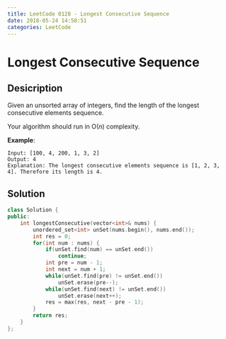 ```yaml
---
title: LeetCode 0128 - Longest Consecutive Sequence
date: 2018-05-24 14:58:51
categories: LeetCode
---
```

# Longest Consecutive Sequence

<!--more-->

## Desicription

Given an unsorted array of integers, find the length of the longest consecutive elements sequence.

Your algorithm should run in O(*n*) complexity.

**Example**:

```
Input: [100, 4, 200, 1, 3, 2]
Output: 4
Explanation: The longest consecutive elements sequence is [1, 2, 3, 4]. Therefore its length is 4.
```

## Solution

```cpp
class Solution {
public:
    int longestConsecutive(vector<int>& nums) {
        unordered_set<int> unSet(nums.begin(), nums.end());
        int res = 0;
        for(int num : nums) {
            if(unSet.find(num) == unSet.end())
                continue;
            int pre = num - 1;
            int next = num + 1;
            while(unSet.find(pre) != unSet.end())
                unSet.erase(pre--);
            while(unSet.find(next) != unSet.end())
                unSet.erase(next++);
            res = max(res, next - pre - 1);      
        }
        return res;
    }
};
```